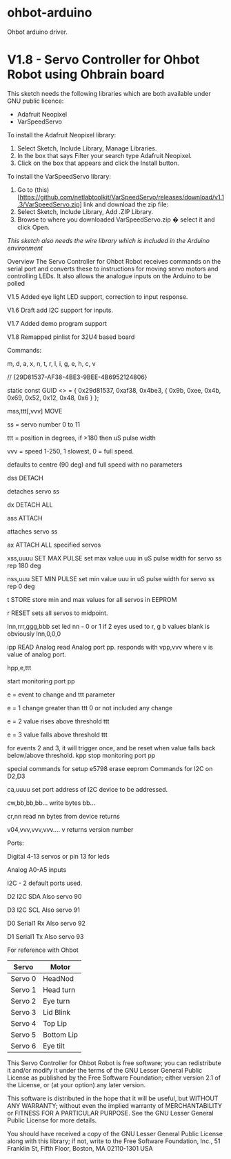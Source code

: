 # ohbot-arduino
Ohbot arduino driver. 


V1.8 - Servo Controller for Ohbot Robot using Ohbrain board
=================

This sketch needs the following libraries which are both available under GNU public licence: 

* Adafruit Neopixel 
* VarSpeedServo

To install the Adafruit Neopixel library: 

1. Select Sketch, Include Library, Manage Libraries. 
2. In the box that says Filter your search type Adafruit Neopixel.
3. Click on the box that appears and click the Install button.

To install the VarSpeedServo library: 
1. Go to (this)[https://github.com/netlabtoolkit/VarSpeedServo/releases/download/v1.1.3/VarSpeedServo.zip] link and download the zip file:
2. Select Sketch, Include Library, Add .ZIP Library.
3. Browse to where you downloaded VarSpeedServo.zip � select it and click Open.

_This sketch also needs the wire library which is included in the Arduino environment_

Overview
The Servo Controller for Ohbot Robot receives commands on the serial port and converts these to instructions
for moving servo motors and controlling LEDs.  It also allows the analogue inputs on the Arduino to be polled

V1.5  Added eye light LED support, correction to input response.

V1.6 Draft add I2C support for inputs.

V1.7 Added demo program support

V1.8 Remapped pinlist for 32U4 based board

Commands:

m, d, a, x, n, t, r, l, i, g, e, h, c, v

// {29D81537-AF38-4BE3-9BEE-4B6952124806}

static const GUID <<name>> = { 0x29d81537, 0xaf38, 0x4be3, { 0x9b, 0xee, 0x4b, 0x69, 0x52, 0x12, 0x48, 0x6 } };

mss,ttt[,vvv]      MOVE

ss = servo number 0 to  11

ttt = position in degrees, if >180 then uS pulse width

vvv = speed 1-250, 1 slowest, 0 = full speed.

defaults to centre (90 deg) and full speed with no parameters

dss       DETACH

detaches servo ss


dx        DETACH ALL


ass       ATTACH

attaches servo ss

ax        ATTACH ALL specified servos

xss,uuuu      SET MAX PULSE
set max value uuu  in uS pulse width for servo ss rep 180 deg

nss,uuu     SET MIN PULSE
set min value uuu in uS pulse width for servo ss rep 0 deg

t         STORE
store min and max values for all servos in EEPROM

r         RESET
sets all servos to midpoint.

lnn,rrr,ggg,bbb
set led nn - 0 or 1 if  2 eyes used to r, g b values
blank is obviously lnn,0,0,0

ipp       READ Analog
read Analog port pp.
responds with vpp,vvv where v is value of analog port.

hpp,e,ttt

start monitoring port pp

e = event to change and ttt parameter

e = 1 change greater than ttt 0 or not included any change

e = 2 value rises above threshold ttt

e = 3 value falls above threshold ttt

for events 2 and 3, it will trigger once, and be reset when value falls back below/above threshold.
kpp
stop monitoring port pp

special commands for setup
e5798     erase eeprom
Commands for I2C on D2,D3

ca,uuuu
set port address of I2C device to be addressed.

cw,bb,bb,bb...
write bytes bb...

cr,nn
read nn bytes from device
returns

v04,vvv,vvv,vvv....
v
returns version number

Ports:

Digital 4-13 servos or pin 13 for leds

Analog A0-A5 inputs

I2C - 2 default ports used.

D2 I2C SDA Also servo 90

D3 I2C SCL Also servo 91

D0 Serial1 Rx Also servo 92

D1 Serial1 Tx Also servo 93

For reference with Ohbot

| Servo | Motor |
|------ | ----- |
|Servo 0|HeadNod|
|Servo 1|Head turn|
|Servo 2|Eye turn|
|Servo 3|Lid Blink|
|Servo 4|Top Lip|
|Servo 5|Bottom Lip|
|Servo 6|Eye tilt|

This Servo Controller for Ohbot Robot is free software; you can redistribute it and/or modify it under the terms of the GNU Lesser General Public License as published by the Free Software Foundation; either version 2.1 of the License, or (at your option) any later version.

This software is distributed in the hope that it will be useful, but WITHOUT ANY WARRANTY; without even the implied warranty of MERCHANTABILITY or FITNESS FOR A PARTICULAR PURPOSE.  See the GNU Lesser General Public License for more details.

You should have received a copy of the GNU Lesser General Public License along with this library; if not, write to the Free Software Foundation, Inc., 51 Franklin St, Fifth Floor, Boston, MA  02110-1301  USA
